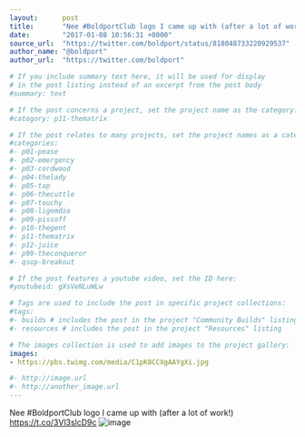 ```yaml
---
layout:      post
title:       "Nee #BoldportClub logo I came up with (after a lot of work!)"
date:        "2017-01-08 10:56:31 +0000"
source_url:  "https://twitter.com/boldport/status/818048733220929537"
author_name: "@boldport"
author_url:  "https://twitter.com/boldport"

# If you include summary text here, it will be used for display
# in the post listing instead of an excerpt from the post body
#summary: text

# If the post concerns a project, set the project name as the category:
#category: p11-thematrix

# If the post relates to many projects, set the project names as a categories array:
#categories:
#- p01-pease
#- p02-emergency
#- p03-cordwood
#- p04-thelady
#- p05-tap
#- p06-thecuttle
#- p07-touchy
#- p08-ligemdio
#- p09-pissoff
#- p10-thegent
#- p11-thematrix
#- p12-juice
#- p99-theconqueror
#- qsop-breakout

# If the post features a youtube video, set the ID here:
#youtubeid: gXsVeNLuWLw

# Tags are used to include the post in specific project collections:
#tags:
#- builds # includes the post in the project "Community Builds" listing
#- resources # includes the post in the project "Resources" listing

# The images collection is used to add images to the project gallery:
images:
- https://pbs.twimg.com/media/C1pK8CCXgAAYgXi.jpg

#- http://image.url
#- http://another_image.url
---
```


Nee #BoldportClub logo I came up with (after a lot of work!) https://t.co/3Vl3slcD9c
![image](https://pbs.twimg.com/media/C1pK8CCXgAAYgXi.jpg)


